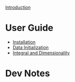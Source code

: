 [Introduction](./intro.md)

# User Guide

- [Installation](./installation.md)
- [Data Initialization](./data-init.md)
- [Integral and Dimensionality](./integral-dimensionality.md)

# Dev Notes


